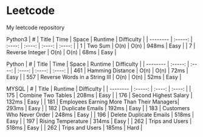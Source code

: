 # Leetcode
My leetcode repository
 
Python3 
| #        | Title                            | Time   | Space  | Runtime  | Difficulty |
| -------- | :-----:                          | :----: | :----: | :----:   | :----:     |
| 1        | Two Sum                          | O(n)   | O(n)   | 948ms    | Easy       |
| 7        | Reverse Integer                  | O(n)   | O(n)   | 68ms     | Easy       |

Python
| #        | Title                            | Time   | Space  | Runtime  | Difficulty |
| -------- | :-----:                          | :----: | :----: | :----:   | :----:     |
| 461      | Hamming Distance                 | O(n)   | O(n)   | 72ms     | Easy       |
| 557      | Reverse Words in a String III    | O(n)   | O(n)   | 52ms     | Easy       |

MYSQL
| #        | Title                                     | Runtime  | Difficulty |
| -------- | :-----:                                   | :----:   | :----:     |
| 175      | Combine Two Tables                        | 208ms    | Easy       |
| 176      | Second Highest Salary                     | 132ms    | Easy       |
| 181      | Employees Earning More Than Their Managers| 293ms    | Easy       |
| 182      | Duplicate Emails                          | 192ms    | Easy       |
| 183      | Customers Who Never Order                 | 248ms    | Easy       |
| 196      | Delete Duplicate Emails                   | 518ms    | Easy       |
| 197      | Rising Temperature                        | 314ms    | Easy       |
| 262      | Trips and Users                           | 518ms    | Easy       |
| 262      | Trips and Users                           | 185ms    | Hard       |
